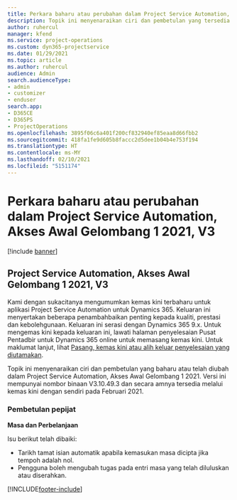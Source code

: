 ```yaml
---
title: Perkara baharu atau perubahan dalam Project Service Automation, Akses Awal Gelombang 1 2021, V3
description: Topik ini menyenaraikan ciri dan pembetulan yang tersedia dalam Project Service Automation, Akses Awal Gelombang 1 2021, V3.
author: ruhercul
manager: kfend
ms.service: project-operations
ms.custom: dyn365-projectservice
ms.date: 01/29/2021
ms.topic: article
ms.author: ruhercul
audience: Admin
search.audienceType:
- admin
- customizer
- enduser
search.app:
- D365CE
- D365PS
- ProjectOperations
ms.openlocfilehash: 3895f06c6a401f200cf832940ef85eaa8d66fbb2
ms.sourcegitcommit: 418fa1fe9d605b8faccc2d5dee1b04b4e753f194
ms.translationtype: HT
ms.contentlocale: ms-MY
ms.lasthandoff: 02/10/2021
ms.locfileid: "5151174"
---
```

# <a name="whats-new-or-changed-in-project-service-automation-early-access-wave-1-2021-v3"></a>Perkara baharu atau perubahan dalam Project Service Automation, Akses Awal Gelombang 1 2021, V3

[!include [banner](../includes/psa-now-project-operations.md)]

## <a name="project-service-automation-early-access-wave-1-2021-v3"></a>Project Service Automation, Akses Awal Gelombang 1 2021, V3

Kami dengan sukacitanya mengumumkan kemas kini terbaharu untuk aplikasi Project Service Automation untuk Dynamics 365. Keluaran ini menyertakan beberapa penambahbaikan penting kepada kualiti, prestasi dan kebolehgunaan. Keluaran ini serasi dengan Dynamics 365 9.x. Untuk mengemas kini kepada keluaran ini, lawati halaman penyelesaian Pusat Pentadbir untuk Dynamics 365 online untuk memasang kemas kini. Untuk maklumat lanjut, lihat [Pasang, kemas kini atau alih keluar penyelesaian yang diutamakan](https://docs.microsoft.com/power-platform/admin/install-remove-preferred-solution).

Topik ini menyenaraikan ciri dan pembetulan yang baharu atau telah diubah dalam Project Service Automation, Akses Awal Gelombang 1 2021. Versi ini mempunyai nombor binaan V3.10.49.3 dan secara amnya tersedia melalui kemas kini dengan sendiri pada Februari 2021.


### <a name="bug-fixes"></a>Pembetulan pepijat

**Masa dan Perbelanjaan**

Isu berikut telah dibaiki:

- Tarikh tamat isian automatik apabila kemasukan masa dicipta jika tempoh adalah nol.
- Pengguna boleh mengubah tugas pada entri masa yang telah diluluskan atau diserahkan.


[!INCLUDE[footer-include](../includes/footer-banner.md)]